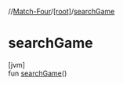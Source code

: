 //[Match-Four](../../index.md)/[[root]](index.md)/[searchGame](search-game.md)

# searchGame

[jvm]\
fun [searchGame](search-game.md)()
